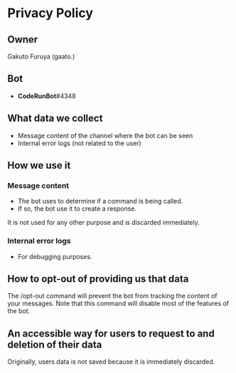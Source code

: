 # Privacy Policy

## Owner

Gakuto Furuya (gaato.)

## Bot

- **CodeRunBot**#4348

## What data we collect

- Message content of the channel where the bot can be seen
- Internal error logs (not related to the user)

## How we use it

### Message content

- The bot uses to determine if a command is being called.
- If so, the bot use it to create a response.

It is not used for any other purpose and is discarded immediately.

### Internal error logs

- For debugging purposes.

## How to opt-out of providing us that data

The /opt-out command will prevent the bot from tracking the content of your messages. Note that this command will disable most of the features of the bot.

## An accessible way for users to request to and deletion of their data

Originally, users data is not saved because it is immediately discarded.
